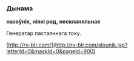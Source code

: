 ### Дынама
**назоўнік, ніякі род, нескланяльнае**

Генератар пастаяннага току.

<a rel="author">[http://rv-blr.com/](http://rv-blr.com/slounik.jsp?letterId=0&maskId=0&pageId=900)</a>
